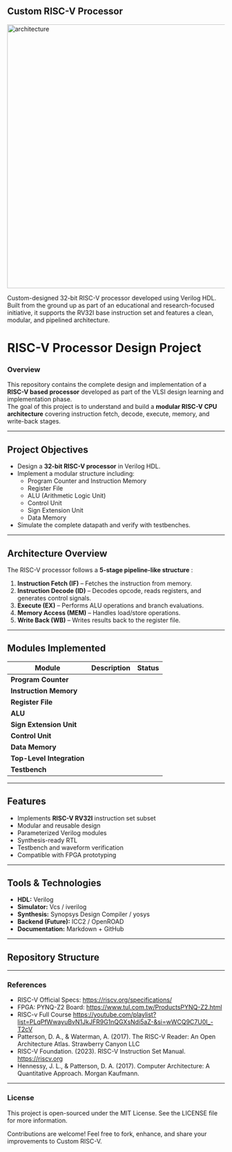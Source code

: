## Custom RISC-V Processor

<img width="1029" height="610" alt="architecture" src="https://github.com/user-attachments/assets/a750da2b-7069-44df-817b-74dc7fcc36ed" />


Custom-designed 32-bit RISC-V processor developed using Verilog HDL. Built from the ground up as part of an educational and research-focused initiative, it supports the RV32I base instruction set and features a clean, modular, and pipelined architecture.

# RISC-V Processor Design Project

### Overview
This repository contains the complete design and implementation of a **RISC-V based processor** developed as part of the VLSI design learning and implementation phase.  
The goal of this project is to understand and build a **modular RISC-V CPU architecture** covering instruction fetch, decode, execute, memory, and write-back stages.

---

## Project Objectives
- Design a **32-bit RISC-V processor** in Verilog HDL.  
- Implement a modular structure including:
  - Program Counter and Instruction Memory
  - Register File
  - ALU (Arithmetic Logic Unit)
  - Control Unit
  - Sign Extension Unit
  - Data Memory
- Simulate the complete datapath and verify with testbenches.
---

## Architecture Overview
The RISC-V processor follows a **5-stage pipeline-like structure** :

1. **Instruction Fetch (IF)** – Fetches the instruction from memory.  
2. **Instruction Decode (ID)** – Decodes opcode, reads registers, and generates control signals.  
3. **Execute (EX)** – Performs ALU operations and branch evaluations.  
4. **Memory Access (MEM)** – Handles load/store operations.  
5. **Write Back (WB)** – Writes results back to the register file.

---

## Modules Implemented

| Module | Description | Status |
|--------|--------------|--------|
| **Program Counter** 
| **Instruction Memory** 
| **Register File** 
| **ALU** 
| **Sign Extension Unit** 
| **Control Unit** 
| **Data Memory** 
| **Top-Level Integration** 
| **Testbench**

---

## Features
- Implements **RISC-V RV32I** instruction set subset  
- Modular and reusable design  
- Parameterized Verilog modules  
- Synthesis-ready RTL  
- Testbench and waveform verification  
- Compatible with FPGA prototyping  

---

## Tools & Technologies
- **HDL:** Verilog  
- **Simulator:** Vcs / iverilog  
- **Synthesis:** Synopsys Design Compiler  / yosys
- **Backend (Future):** ICC2 / OpenROAD 
- **Documentation:** Markdown + GitHub  

---

## Repository Structure

---

### References

- RISC-V Official Specs: https://riscv.org/specifications/
- FPGA: PYNQ-Z2 Board: https://www.tul.com.tw/ProductsPYNQ-Z2.html
- RISC-v Full Course https://youtube.com/playlist?list=PLqPfWwayuBvN1JkJFR9G1nQGXsNdi5aZ-&si=wWCQ9C7U0I_-T2cV
- Patterson, D. A., & Waterman, A. (2017). The RISC-V Reader: An Open Architecture Atlas. Strawberry Canyon LLC
- RISC-V Foundation. (2023). RISC-V Instruction Set Manual. https://riscv.org
- Hennessy, J. L., & Patterson, D. A. (2017). Computer Architecture: A Quantitative Approach. Morgan Kaufmann.

---

### License

This project is open-sourced under the MIT License. See the LICENSE file for more information.

 Contributions are welcome! Feel free to fork, enhance, and share your improvements to Custom RISC-V.

